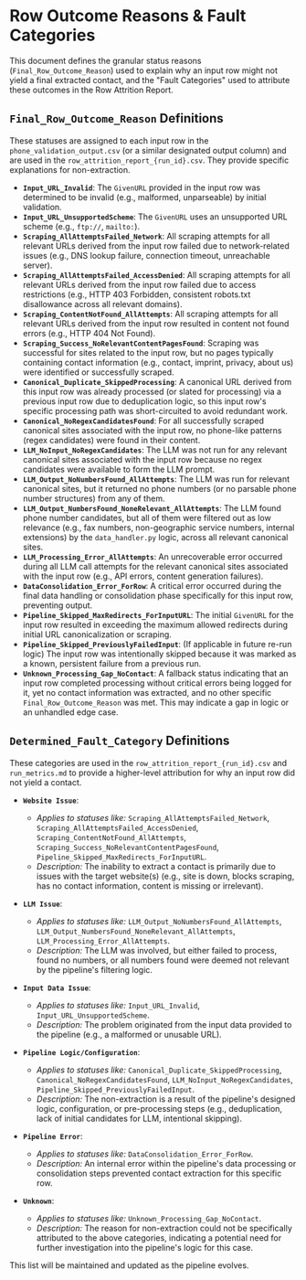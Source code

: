 # Row Outcome Reasons & Fault Categories

This document defines the granular status reasons (`Final_Row_Outcome_Reason`) used to explain why an input row might not yield a final extracted contact, and the "Fault Categories" used to attribute these outcomes in the Row Attrition Report.

## `Final_Row_Outcome_Reason` Definitions

These statuses are assigned to each input row in the `phone_validation_output.csv` (or a similar designated output column) and are used in the `row_attrition_report_{run_id}.csv`. They provide specific explanations for non-extraction.

*   **`Input_URL_Invalid`**: The `GivenURL` provided in the input row was determined to be invalid (e.g., malformed, unparseable) by initial validation.
*   **`Input_URL_UnsupportedScheme`**: The `GivenURL` uses an unsupported URL scheme (e.g., `ftp://`, `mailto:`).
*   **`Scraping_AllAttemptsFailed_Network`**: All scraping attempts for all relevant URLs derived from the input row failed due to network-related issues (e.g., DNS lookup failure, connection timeout, unreachable server).
*   **`Scraping_AllAttemptsFailed_AccessDenied`**: All scraping attempts for all relevant URLs derived from the input row failed due to access restrictions (e.g., HTTP 403 Forbidden, consistent robots.txt disallowance across all relevant domains).
*   **`Scraping_ContentNotFound_AllAttempts`**: All scraping attempts for all relevant URLs derived from the input row resulted in content not found errors (e.g., HTTP 404 Not Found).
*   **`Scraping_Success_NoRelevantContentPagesFound`**: Scraping was successful for sites related to the input row, but no pages typically containing contact information (e.g., contact, imprint, privacy, about us) were identified or successfully scraped.
*   **`Canonical_Duplicate_SkippedProcessing`**: A canonical URL derived from this input row was already processed (or slated for processing) via a previous input row due to deduplication logic, so this input row's specific processing path was short-circuited to avoid redundant work.
*   **`Canonical_NoRegexCandidatesFound`**: For all successfully scraped canonical sites associated with the input row, no phone-like patterns (regex candidates) were found in their content.
*   **`LLM_NoInput_NoRegexCandidates`**: The LLM was not run for any relevant canonical sites associated with the input row because no regex candidates were available to form the LLM prompt.
*   **`LLM_Output_NoNumbersFound_AllAttempts`**: The LLM was run for relevant canonical sites, but it returned no phone numbers (or no parsable phone number structures) from any of them.
*   **`LLM_Output_NumbersFound_NoneRelevant_AllAttempts`**: The LLM found phone number candidates, but all of them were filtered out as low relevance (e.g., fax numbers, non-geographic service numbers, internal extensions) by the `data_handler.py` logic, across all relevant canonical sites.
*   **`LLM_Processing_Error_AllAttempts`**: An unrecoverable error occurred during all LLM call attempts for the relevant canonical sites associated with the input row (e.g., API errors, content generation failures).
*   **`DataConsolidation_Error_ForRow`**: A critical error occurred during the final data handling or consolidation phase specifically for this input row, preventing output.
*   **`Pipeline_Skipped_MaxRedirects_ForInputURL`**: The initial `GivenURL` for the input row resulted in exceeding the maximum allowed redirects during initial URL canonicalization or scraping.
*   **`Pipeline_Skipped_PreviouslyFailedInput`**: (If applicable in future re-run logic) The input row was intentionally skipped because it was marked as a known, persistent failure from a previous run.
*   **`Unknown_Processing_Gap_NoContact`**: A fallback status indicating that an input row completed processing without critical errors being logged for it, yet no contact information was extracted, and no other specific `Final_Row_Outcome_Reason` was met. This may indicate a gap in logic or an unhandled edge case.

## `Determined_Fault_Category` Definitions

These categories are used in the `row_attrition_report_{run_id}.csv` and `run_metrics.md` to provide a higher-level attribution for why an input row did not yield a contact.

*   **`Website Issue`**:
    *   *Applies to statuses like:* `Scraping_AllAttemptsFailed_Network`, `Scraping_AllAttemptsFailed_AccessDenied`, `Scraping_ContentNotFound_AllAttempts`, `Scraping_Success_NoRelevantContentPagesFound`, `Pipeline_Skipped_MaxRedirects_ForInputURL`.
    *   *Description:* The inability to extract a contact is primarily due to issues with the target website(s) (e.g., site is down, blocks scraping, has no contact information, content is missing or irrelevant).

*   **`LLM Issue`**:
    *   *Applies to statuses like:* `LLM_Output_NoNumbersFound_AllAttempts`, `LLM_Output_NumbersFound_NoneRelevant_AllAttempts`, `LLM_Processing_Error_AllAttempts`.
    *   *Description:* The LLM was involved, but either failed to process, found no numbers, or all numbers found were deemed not relevant by the pipeline's filtering logic.

*   **`Input Data Issue`**:
    *   *Applies to statuses like:* `Input_URL_Invalid`, `Input_URL_UnsupportedScheme`.
    *   *Description:* The problem originated from the input data provided to the pipeline (e.g., a malformed or unusable URL).

*   **`Pipeline Logic/Configuration`**:
    *   *Applies to statuses like:* `Canonical_Duplicate_SkippedProcessing`, `Canonical_NoRegexCandidatesFound`, `LLM_NoInput_NoRegexCandidates`, `Pipeline_Skipped_PreviouslyFailedInput`.
    *   *Description:* The non-extraction is a result of the pipeline's designed logic, configuration, or pre-processing steps (e.g., deduplication, lack of initial candidates for LLM, intentional skipping).

*   **`Pipeline Error`**:
    *   *Applies to statuses like:* `DataConsolidation_Error_ForRow`.
    *   *Description:* An internal error within the pipeline's data processing or consolidation steps prevented contact extraction for this specific row.

*   **`Unknown`**:
    *   *Applies to statuses like:* `Unknown_Processing_Gap_NoContact`.
    *   *Description:* The reason for non-extraction could not be specifically attributed to the above categories, indicating a potential need for further investigation into the pipeline's logic for this case.

This list will be maintained and updated as the pipeline evolves.